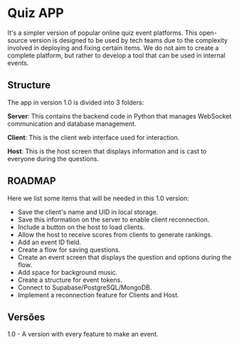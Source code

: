 # Quiz APP

It's a simpler version of popular online quiz event platforms. This open-source version is designed to be used by tech teams due to the complexity involved in deploying and fixing certain items. We do not aim to create a complete platform, but rather to develop a tool that can be used in internal events.

## Structure

The app in version 1.0 is divided into 3 folders:

**Server**: This contains the backend code in Python that manages WebSocket communication and database management.

**Client**: This is the client web interface used for interaction.

**Host**: This is the host screen that displays information and is cast to everyone during the questions.

## ROADMAP

Here we list some items that will be needed in this 1.0 version:

- Save the client's name and UID in local storage.
- Save this information on the server to enable client reconnection.
- Include a button on the host to load clients.
- Allow the host to receive scores from clients to generate rankings.
- Add an event ID field.
- Create a flow for saving questions.
- Create an event screen that displays the question and options during the flow.
- Add space for background music.
- Create a structure for event tokens.
- Connect to Supabase/PostgreSQL/MongoDB.
- Implement a reconnection feature for Clients and Host.

## Versões

1.0 - A version with every feature to make an event.
